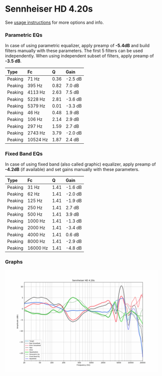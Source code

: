 # Sennheiser HD 4.20s
See [usage instructions](https://github.com/jaakkopasanen/AutoEq#usage) for more options and info.

### Parametric EQs
In case of using parametric equalizer, apply preamp of **-5.4dB** and build filters manually
with these parameters. The first 5 filters can be used independently.
When using independent subset of filters, apply preamp of **-3.5 dB**.

| Type    | Fc       |    Q | Gain    |
|:--------|:---------|:-----|:--------|
| Peaking | 71 Hz    | 0.36 | -2.5 dB |
| Peaking | 395 Hz   | 0.82 | 7.0 dB  |
| Peaking | 4113 Hz  | 2.63 | 7.5 dB  |
| Peaking | 5228 Hz  | 2.81 | -3.6 dB |
| Peaking | 5379 Hz  | 0.01 | -3.3 dB |
| Peaking | 46 Hz    | 0.48 | 1.9 dB  |
| Peaking | 106 Hz   | 2.14 | 2.9 dB  |
| Peaking | 297 Hz   | 1.59 | 2.7 dB  |
| Peaking | 2743 Hz  | 3.79 | -2.0 dB |
| Peaking | 10524 Hz | 1.87 | 2.4 dB  |

### Fixed Band EQs
In case of using fixed band (also called graphic) equalizer, apply preamp of **-4.2dB**
(if available) and set gains manually with these parameters.

| Type    | Fc       |    Q | Gain    |
|:--------|:---------|:-----|:--------|
| Peaking | 31 Hz    | 1.41 | -1.6 dB |
| Peaking | 62 Hz    | 1.41 | -2.0 dB |
| Peaking | 125 Hz   | 1.41 | -1.9 dB |
| Peaking | 250 Hz   | 1.41 | 2.7 dB  |
| Peaking | 500 Hz   | 1.41 | 3.9 dB  |
| Peaking | 1000 Hz  | 1.41 | -1.3 dB |
| Peaking | 2000 Hz  | 1.41 | -3.4 dB |
| Peaking | 4000 Hz  | 1.41 | 0.6 dB  |
| Peaking | 8000 Hz  | 1.41 | -2.9 dB |
| Peaking | 16000 Hz | 1.41 | -4.8 dB |

### Graphs
![](./Sennheiser%20HD%204.20s.png)